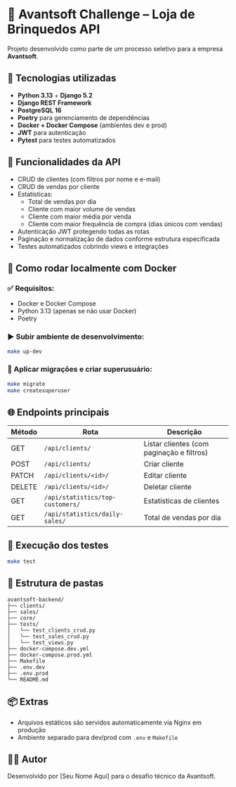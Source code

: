 # 🧩 Avantsoft Challenge – Loja de Brinquedos API

Projeto desenvolvido como parte de um processo seletivo para a empresa **Avantsoft**.

## 📌 Tecnologias utilizadas

- **Python 3.13** + **Django 5.2**
- **Django REST Framework**
- **PostgreSQL 16**
- **Poetry** para gerenciamento de dependências
- **Docker + Docker Compose** (ambientes dev e prod)
- **JWT** para autenticação
- **Pytest** para testes automatizados

## 🚀 Funcionalidades da API

- CRUD de clientes (com filtros por nome e e-mail)
- CRUD de vendas por cliente
- Estatísticas:
    - Total de vendas por dia
    - Cliente com maior volume de vendas
    - Cliente com maior média por venda
    - Cliente com maior frequência de compra (dias únicos com vendas)
- Autenticação JWT protegendo todas as rotas
- Paginação e normalização de dados conforme estrutura especificada
- Testes automatizados cobrindo views e integrações

## 🧪 Como rodar localmente com Docker

### ✅ Requisitos:

- Docker e Docker Compose
- Python 3.13 (apenas se não usar Docker)
- Poetry

### ▶️ Subir ambiente de desenvolvimento:

```bash
make up-dev
```

### 🔧 Aplicar migrações e criar superusuário:

```bash
make migrate
make createsuperuser
```

## 🌐 Endpoints principais

| Método | Rota                             | Descrição                                 |
|--------|----------------------------------|-------------------------------------------|
| GET    | `/api/clients/`                  | Listar clientes (com paginação e filtros) |
| POST   | `/api/clients/`                  | Criar cliente                             |
| PATCH  | `/api/clients/<id>/`             | Editar cliente                            |
| DELETE | `/api/clients/<id>/`             | Deletar cliente                           |
| GET    | `/api/statistics/top-customers/` | Estatísticas de clientes                  |
| GET    | `/api/statistics/daily-sales/`   | Total de vendas por dia                   |

## 🧾 Execução dos testes

```bash
make test
```

## 📁 Estrutura de pastas

```
avantsoft-backend/
├── clients/
├── sales/
├── core/
├── tests/
│   └── test_clients_crud.py
│   └── test_sales_crud.py
│   └── test_views.py
├── docker-compose.dev.yml
├── docker-compose.prod.yml
├── Makefile
├── .env.dev
├── .env.prod
└── README.md
```

## 📦 Extras

- Arquivos estáticos são servidos automaticamente via Nginx em produção
- Ambiente separado para dev/prod com `.env` e `Makefile`

## 👨‍💻 Autor

Desenvolvido por [Seu Nome Aqui] para o desafio técnico da Avantsoft.